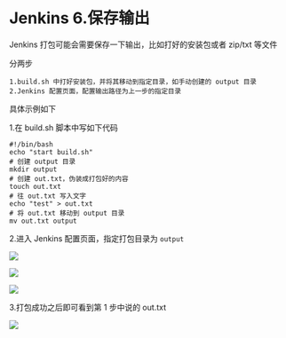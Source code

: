 # Jenkins 6.保存输出

Jenkins 打包可能会需要保存一下输出，比如打好的安装包或者 zip/txt 等文件

分两步

```
1.build.sh 中打好安装包，并将其移动到指定目录，如手动创建的 output 目录
2.Jenkins 配置页面，配置输出路径为上一步的指定目录
```

具体示例如下

1.在 build.sh 脚本中写如下代码

```
#!/bin/bash
echo "start build.sh"
# 创建 output 目录
mkdir output
# 创建 out.txt，伪装成打包好的内容
touch out.txt
# 往 out.txt 写入文字
echo "test" > out.txt
# 将 out.txt 移动到 output 目录
mv out.txt output
```

2.进入 Jenkins 配置页面，指定打包目录为 `output`

![](../images/jenkins/chapter6.1.png)

![](../images/jenkins/chapter6.2.png)

![](../images/jenkins/chapter6.3.png)

3.打包成功之后即可看到第 1 步中说的 out.txt

![](../images/jenkins/chapter6.4.png)